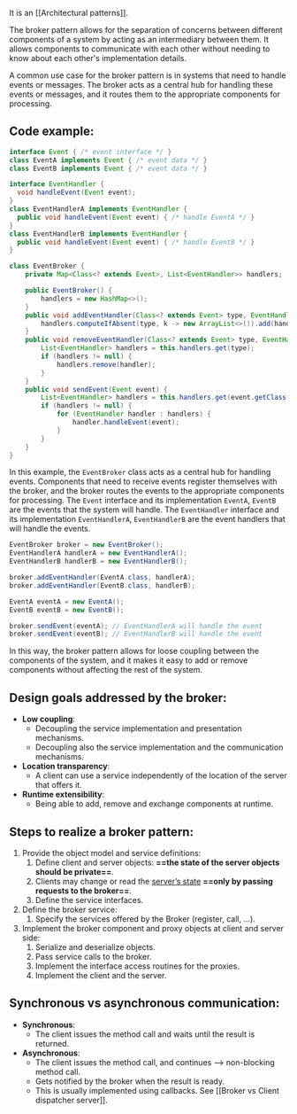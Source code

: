 It is an [[Architectural patterns]].


The broker pattern allows for the separation of concerns between different components of a system by acting as an intermediary between them. It allows components to communicate with each other without needing to know about each other's implementation details.

A common use case for the broker pattern is in systems that need to handle events or messages. The broker acts as a central hub for handling these events or messages, and it routes them to the appropriate components for processing.

## Code example:
```java
interface Event { /* event interface */ }
class EventA implements Event { /* event data */ }
class EventB implements Event { /* event data */ }

interface EventHandler { 
  void handleEvent(Event event);
}
class EventHandlerA implements EventHandler { 
  public void handleEvent(Event event) { /* handle EventA */ }
}
class EventHandlerB implements EventHandler { 
  public void handleEvent(Event event) { /* handle EventB */ }
}

class EventBroker {
    private Map<Class<? extends Event>, List<EventHandler>> handlers;

    public EventBroker() {
        handlers = new HashMap<>();
    }
    public void addEventHandler(Class<? extends Event> type, EventHandler handler) {
        handlers.computeIfAbsent(type, k -> new ArrayList<>()).add(handler);
    }
    public void removeEventHandler(Class<? extends Event> type, EventHandler handler) {
        List<EventHandler> handlers = this.handlers.get(type);
        if (handlers != null) {
            handlers.remove(handler);
        }
    }
    public void sendEvent(Event event) {
        List<EventHandler> handlers = this.handlers.get(event.getClass());
        if (handlers != null) {
            for (EventHandler handler : handlers) {
                handler.handleEvent(event);
            }
        }
    }
}
```
In this example, the `EventBroker` class acts as a central hub for handling events. Components that need to receive events register themselves with the broker, and the broker routes the events to the appropriate components for processing. The `Event` interface and its implementation `EventA`, `EventB` are the events that the system will handle. The `EventHandler` interface and its implementation `EventHandlerA`, `EventHandlerB` are the event handlers that will handle the events.
```java
EventBroker broker = new EventBroker();
EventHandlerA handlerA = new EventHandlerA();
EventHandlerB handlerB = new EventHandlerB();

broker.addEventHandler(EventA.class, handlerA);
broker.addEventHandler(EventB.class, handlerB);

EventA eventA = new EventA();
EventB eventB = new EventB();

broker.sendEvent(eventA); // EventHandlerA will handle the event
broker.sendEvent(eventB); // EventHandlerB will handle the event
```
In this way, the broker pattern allows for loose coupling between the components of the system, and it makes it easy to add or remove components without affecting the rest of the system.

## Design goals addressed by the broker:
- **Low coupling**:
	- Decoupling the service implementation and presentation mechanisms.
	- Decoupling also the service implementation and the communication mechanisms.
- **Location transparency**:
	- A client can use a service independently of the location of the server that offers it.
- **Runtime extensibility**:
	- Being able to add, remove and exchange components at runtime.

## Steps to realize a broker pattern:
1. Provide the object model and service definitions:
	1. Define client and server objects: **==the state of the server objects should be private==**.
	2. Clients may change or read the <u>server’s state</u> **==only by passing requests to the broker==**.
	3. Define the service interfaces.
 2. Define the broker service:
	 1. Specify the services offered by the Broker (register, call, ...).
3. Implement the broker component and proxy objects at client and server side:
	1. Serialize and deserialize objects.
	2. Pass service calls to the broker.
	3. Implement the interface access routines for the proxies.
	4. Implement the client and the server.

## Synchronous vs asynchronous communication:
- **Synchronous**:
	- The client issues the method call and waits until the result is returned.
- **Asynchronous**:
	- The client issues the method call, and continues --> non-blocking method call.
	- Gets notified by the broker when the result is ready.
	- This is usually implemented using callbacks.
See [[Broker vs Client dispatcher server]].

